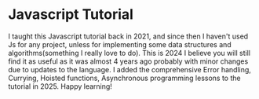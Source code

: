 # Javascript Tutorial

I taught this Javascript tutorial back in 2021, and since then I haven't used Js for any project, unless for implementing some data structures and algorithms(something I really love to do). This is 2024 I believe you will still find it as useful as it was almost 4 years ago probably with minor changes due to updates to the language. I added the comprehensive Error handling, Currying, Hoisted functions, Asynchronous programming lessons to the tutorial in 2025. Happy learning!
